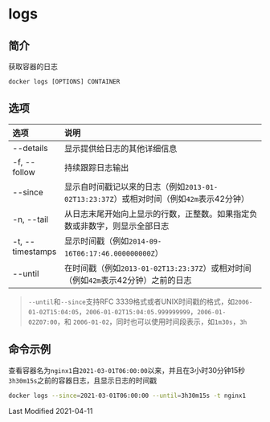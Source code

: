 # logs

## 简介

获取容器的日志

```
docker logs [OPTIONS] CONTAINER
```

## 选项

<style>
table th:first-of-type {
    width: 20%;
}
</style>

选项 | 说明
:- | :-
--details        | 显示提供给日志的其他详细信息
-f, --follow     | 持续跟踪日志输出
--since          | 显示自时间戳记以来的日志（例如`2013-01-02T13:23:37Z`）或相对时间（例如`42m`表示42分钟）
-n, --tail       | 从日志末尾开始向上显示的行数，正整数。如果指定负数或非数字，则显示全部日志
-t, --timestamps | 显示时间戳（例如`2014-09-16T06:17:46.000000000Z`）
--until          | 在时间戳（例如`2013-01-02T13:23:37Z`）或相对时间（例如`42m`表示42分钟）之前的日志

> `--until`和`--since`支持RFC 3339格式或者UNIX时间戳的格式，如`2006-01-02T15:04:05`，`2006-01-02T15:04:05.999999999`，`2006-01-02Z07:00`，和 `2006-01-02`，同时也可以使用时间段表示，如`1m30s`，`3h`

## 命令示例

查看容器名为`nginx1`自`2021-03-01T06:00:00`以来，并且在3小时30分钟15秒`3h30m15s`之前的容器日志，且显示日志的时间戳

```bash
docker logs --since=2021-03-01T06:00:00 --until=3h30m15s -t nginx1
```

Last Modified 2021-04-11
